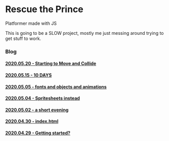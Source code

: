 # Rescue the Prince
Platformer made with JS

This is going to be a SLOW project, mostly me just messing around trying to get stuff to work.

### Blog
#### [2020.05.20 - Starting to Move and Collide](/_posts/2020.05.20.md/)
#### [2020.05.15 - 10 DAYS](/_posts/2020.05.15/)
#### [2020.05.05 - fonts and objects and animations](/_posts/2020.05.05/)
#### [2020.05.04 - Spritesheets instead](/_posts/2020.05.04/)
#### [2020.05.02 - a short evening](/_posts/2020.05.02/)
#### [2020.04.30 - index.html](/_posts/2020.04.30/)
#### [2020.04.29 - Getting started?](/_posts/2020.04.29/)
